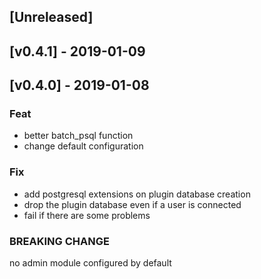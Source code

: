 <a name="unreleased"></a>
## [Unreleased]

<a name="v0.4.1"></a>
## [v0.4.1] - 2019-01-09

<a name="v0.4.0"></a>
## [v0.4.0] - 2019-01-08
### Feat
- better batch_psql function
- change default configuration

### Fix
- add postgresql extensions on plugin database creation
- drop the plugin database even if a user is connected
- fail if there are some problems

### BREAKING CHANGE

no admin module configured by default

